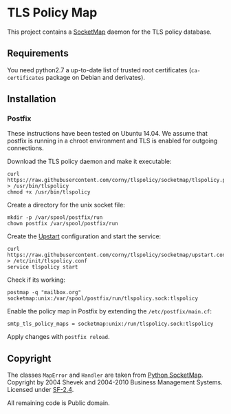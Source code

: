 # TLS Policy Map

This project contains a [SocketMap](http://www.postfix.org/socketmap_table.5.html) daemon for the TLS policy database.


## Requirements

You need python2.7 a up-to-date list of trusted root certificates (`ca-certificates` package on Debian and derivates).


## Installation

### Postfix

These instructions have been tested on Ubuntu 14.04.
We assume that postfix is running in a chroot environment and TLS is enabled for outgoing connections.

Download the TLS policy daemon and make it executable:

    curl https://raw.githubusercontent.com/corny/tlspolicy/socketmap/tlspolicy.py > /usr/bin/tlspolicy
    chmod +x /usr/bin/tlspolicy

Create a directory for the unix socket file:

    mkdir -p /var/spool/postfix/run
    chown postfix /var/spool/postfix/run

Create the [Upstart](http://upstart.ubuntu.com/) configuration and start the service:

    curl https://raw.githubusercontent.com/corny/tlspolicy/socketmap/upstart.conf > /etc/init/tlspolicy.conf
    service tlspolicy start

Check if its working:

    postmap -q "mailbox.org" socketmap:unix:/var/spool/postfix/run/tlspolicy.sock:tlspolicy

Enable the policy map in Postfix by extending the `/etc/postfix/main.cf`:

    smtp_tls_policy_maps = socketmap:unix:/run/tlspolicy.sock:tlspolicy

Apply changes with `postfix reload`.


## Copyright

The classes `MapError` and `Handler` are taken from [Python SocketMap](http://pydoc.net/Python/pysrs/0.30.11/SocketMap/).
Copyright by 2004 Shevek and 2004-2010 Business Management Systems.
Licensed under [SF-2.4](https://www.python.org/download/releases/2.4.2/license/).

All remaining code is Public domain.
